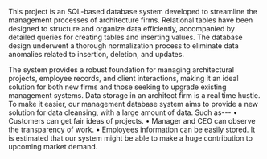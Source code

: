 This project is an SQL-based database system developed to streamline the management processes of architecture firms. Relational tables have been designed to structure and organize data efficiently, accompanied by detailed queries for creating tables and inserting values. The database design underwent a thorough normalization process to eliminate data anomalies related to insertion, deletion, and updates.

The system provides a robust foundation for managing architectural projects, employee records, and client interactions, making it an ideal solution for both new firms and those seeking to upgrade existing management systems.
Data storage in an architect firm is a real time hustle. To make it easier, our 
management database system aims to provide a new solution for data cleansing, 
with a large amount of data. 
Such as--- 
• Customers can get fair ideas of projects. 
• Manager and CEO can observe the transparency of work. 
• Employees information can be easily stored. 
It is estimated that our system might be able to make a huge contribution to 
upcoming market demand.
